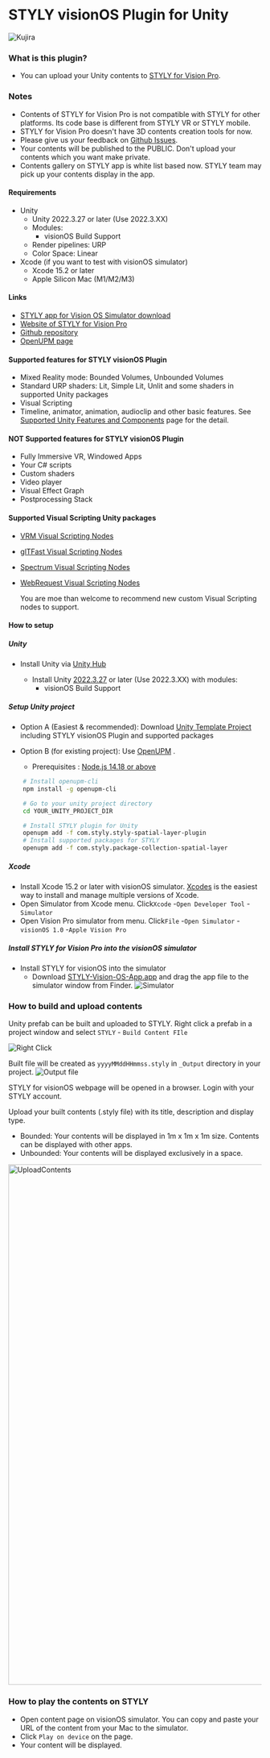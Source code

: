# STYLY visionOS Plugin for Unity

![Kujira](https://github.com/styly-dev/STYLY-visionOS-Plugin/assets/387880/f8c5a959-ef49-4ed3-b06b-db367624766f)

### What is this plugin?
* You can upload your Unity contents to [STYLY for Vision Pro](https://apps.apple.com/us/app/styly-for-vision-pro/id6475184828).

### Notes
* Contents of STYLY for Vision Pro is not compatible with STYLY for other platforms. Its code base is different from STYLY VR or STYLY mobile. 
* STYLY for Vision Pro doesn't have 3D contents creation tools for now.
* Please give us your feedback on [Github Issues](https://github.com/styly-dev/STYLY-Spatial-Layer-Plugin/issues).  
* Your contents will be published to the PUBLIC. Don't upload your contents which you want make private. 
* Contents gallery on STYLY app is white list based now. STYLY team may pick up your contents display in the app.    

#### Requirements

* Unity
  * Unity 2022.3.27 or later (Use 2022.3.XX)
  * Modules:
    * visionOS Build Support
  * Render pipelines: URP
  * Color Space: Linear
* Xcode (if you want to test with visionOS simulator)
  * Xcode 15.2 or later
  * Apple Silicon Mac (M1/M2/M3)

#### Links
* [STYLY app for Vision OS Simulator download](https://drive.google.com/uc?export=download&id=1GR4Xw14_gMSG_fW7dyXPoTyFde4D6Vwz)
* [Website of STYLY for Vision Pro](https://spatial-layer.styly.cc/)
* [Github repository](https://github.com/styly-dev/STYLY-Spatial-Layer-Plugin/)
* [OpenUPM page](https://openupm.com/packages/com.styly.styly-spatial-layer-plugin/)

#### Supported features for STYLY visionOS Plugin

* Mixed Reality mode: Bounded Volumes, Unbounded Volumes
* Standard URP shaders: Lit, Simple Lit, Unlit and some shaders in supported Unity packages
* Visual Scripting
* Timeline, animator, animation, audioclip and other basic features. See [Supported Unity Features and Components](https://docs.unity3d.com/Packages/com.unity.polyspatial.visionos@1.2/manual/SupportedFeatures.html) page for the detail.

#### **NOT** Supported features for STYLY visionOS Plugin

* Fully Immersive VR, Windowed Apps
* Your C# scripts
* Custom shaders
* Video player
* Visual Effect Graph
* Postprocessing Stack

#### Supported Visual Scripting Unity packages

* [VRM Visual Scripting Nodes](https://openupm.com/packages/com.from2001.vrm-visualscripting-nodes/)
* [glTFast Visual Scripting Nodes](https://openupm.com/packages/com.from2001.gltfast-visualscripting-nodes/)
* [Spectrum Visual Scripting Nodes](https://openupm.com/packages/com.from2001.spectrum-visualscripting-nodes/)
* [WebRequest Visual Scripting Nodes](https://openupm.com/packages/com.styly.webrequest-visualscripting-nodes/)

  You are moe than welcome to recommend new custom Visual Scripting nodes to support.

#### How to setup

##### Unity

  * Install Unity via [Unity Hub](https://unity.com/unity-hub)

    * Install Unity [2022.3.27](https://unity.com/ja/releases/editor/whats-new/2022.3.27) or later (Use 2022.3.XX) with modules:
      * visionOS Build Support

##### Setup Unity project

  * Option A (Easiest & recommended): Download [Unity Template Project](https://api.github.com/repos/styly-dev/STYLY-visionOS-Plugin/zipball/) including STYLY visionOS Plugin and supported packages

  * Option B (for existing project): Use [OpenUPM](https://openupm.com/packages/com.styly.styly-spatial-layer-plugin/) .
    * Prerequisites : [Node.js 14.18 or above](https://nodejs.org/en/download/)

```sh
    # Install openupm-cli
    npm install -g openupm-cli

    # Go to your unity project directory
    cd YOUR_UNITY_PROJECT_DIR

    # Install STYLY plugin for Unity
    openupm add -f com.styly.styly-spatial-layer-plugin
    # Install supported packages for STYLY
    openupm add -f com.styly.package-collection-spatial-layer
```

##### Xcode

  * Install Xcode 15.2 or later with visionOS simulator. [Xcodes](https://www.xcodes.app/) is the easiest way to install and manage multiple versions of Xcode.
  * Open Simulator from Xcode menu. Click`Xcode` -`Open Developer Tool` -`Simulator`
  * Open Vision Pro simulator from menu. Click`File` -`Open Simulator` -`visionOS 1.0` -`Apple Vision Pro`

##### Install STYLY for Vision Pro into the visionOS simulator
  * Install STYLY for visionOS into the simulator
    * Download [STYLY-Vision-OS-App.app](https://drive.google.com/uc?export=download&id=1GR4Xw14_gMSG_fW7dyXPoTyFde4D6Vwz) and drag the app file to the simulator window from Finder.
![Simulator](https://github.com/styly-dev/PolySpatial_VisualScriptingNodes/assets/387880/0e2da2ad-f45c-4452-b71e-9339ade58fd6)

### How to build and upload contents

Unity prefab can be built and uploaded to STYLY. Right click a prefab in a project window and select `STYLY` - `Build Content FIle`

![Right Click](https://github.com/styly-dev/PolySpatial_VisualScriptingNodes/assets/387880/bb5b85d5-4106-4561-aeca-cc8a5297c5cd)

Built file will be created as `yyyyMMddHHmmss.styly` in `_Output` directory in your project.
![Output file](https://github.com/styly-dev/PolySpatial_VisualScriptingNodes/assets/387880/555c708b-787c-48a6-ba93-13c168643f44)

STYLY for visionOS webpage will be opened in a browser. Login with your STYLY account.

Upload your built contents (.styly file) with its title, description and display type.
* Bounded: Your contents will be displayed in 1m x 1m x 1m size. Contents can be displayed with other apps.
* Unbounded: Your contents will be displayed exclusively in a space.

<img width="1033" alt="UploadContents" src="https://github.com/styly-dev/STYLY-VisionOS-Plugin/assets/387880/474b38a9-59c8-4e7d-9b5c-489ab2c59638">

### How to play the contents on STYLY

* Open content page on visionOS simulator. You can copy and paste your URL of the content from your Mac to the simulator.
* Click `Play on device` on the page.
* Your content will be displayed.


